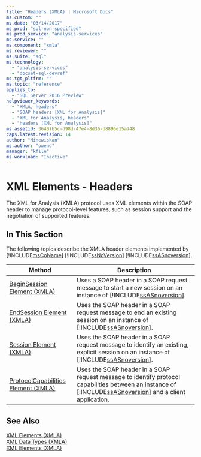 ```yaml
---
title: "Headers (XMLA) | Microsoft Docs"
ms.custom: ""
ms.date: "03/14/2017"
ms.prod: "sql-non-specified"
ms.prod_service: "analysis-services"
ms.service: ""
ms.component: "xmla"
ms.reviewer: ""
ms.suite: "sql"
ms.technology: 
  - "analysis-services"
  - "docset-sql-devref"
ms.tgt_pltfrm: ""
ms.topic: "reference"
applies_to: 
  - "SQL Server 2016 Preview"
helpviewer_keywords: 
  - "XMLA, headers"
  - "SOAP headers [XML for Analysis]"
  - "XML for Analysis, headers"
  - "headers [XML for Analysis]"
ms.assetid: 36407b5c-d98d-47e4-8d36-d8896e15a748
caps.latest.revision: 14
author: "Minewiskan"
ms.author: "owend"
manager: "kfile"
ms.workload: "Inactive"
---
```

# XML Elements - Headers
  The XML for Analysis (XMLA) protocol uses XML elements within the SOAP header to manage protocol-level features, such as session support and the negotiation of supported features.  
  
## In This Section  
 The following topics describe the XMLA header elements implemented by [!INCLUDE[msCoName](../../../includes/msconame-md.md)] [!INCLUDE[ssNoVersion](../../../includes/ssnoversion-md.md)] [!INCLUDE[ssASnoversion](../../../includes/ssasnoversion-md.md)].  
  
|Method|Description|  
|------------|-----------------|  
|[BeginSession Element &#40;XMLA&#41;](../../../analysis-services/xmla/xml-elements-headers/beginsession-element-xmla.md)|Uses a SOAP header in a SOAP request message to start a new session on an instance of [!INCLUDE[ssASnoversion](../../../includes/ssasnoversion-md.md)].|  
|[EndSession Element &#40;XMLA&#41;](../../../analysis-services/xmla/xml-elements-headers/endsession-element-xmla.md)|Uses the SOAP header in a SOAP request message to end an existing session on an instance of [!INCLUDE[ssASnoversion](../../../includes/ssasnoversion-md.md)].|  
|[Session Element &#40;XMLA&#41;](../../../analysis-services/xmla/xml-elements-headers/session-element-xmla.md)|Uses the SOAP header in a SOAP request message to identify an existing, explicit session on an instance of [!INCLUDE[ssASnoversion](../../../includes/ssasnoversion-md.md)].|  
|[ProtocolCapabilities Element &#40;XMLA&#41;](../../../analysis-services/xmla/xml-elements-headers/protocolcapabilities-element-xmla.md)|Uses the SOAP header in a SOAP request message to identify protocol capabilities between an instance of [!INCLUDE[ssASnoversion](../../../includes/ssasnoversion-md.md)] and a client application.|  
  
## See Also  
 [XML Elements &#40;XMLA&#41;](http://msdn.microsoft.com/library/40ab2360-efb6-4ba6-bf23-e84964e51008)   
 [XML Data Types &#40;XMLA&#41;](../../../analysis-services/xmla/xml-data-types/xml-data-types-xmla.md)   
 [XML Elements &#40;XMLA&#41;](http://msdn.microsoft.com/library/40ab2360-efb6-4ba6-bf23-e84964e51008)  
  
  
